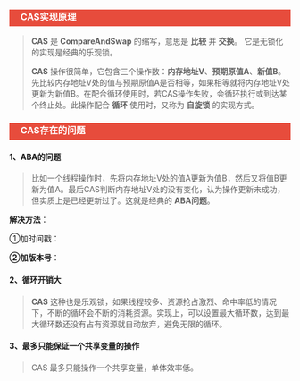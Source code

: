 <h3 style="padding-bottom:6px; padding-left:20px; color:#ffffff; background-color:#E74C3C;">CAS实现原理</h3>

> **CAS** 是 **CompareAndSwap** 的缩写，意思是 **比较** 并 **交换**。	它是无锁化的实现是经典的乐观锁。
>
> **CAS** 操作很简单，它包含三个操作数：**内存地址V**、**预期原值A**、**新值B**。先比较内存地址V处的值与预期原值A是否相等，如果相等就将内存地址V处更新为新值B。在配合循环使用时，若CAS操作失败，会循环执行或到达某个终止处。此操作配合 **循环** 使用时，又称为 **自旋锁** 的实现方式。



<h3 style="padding-bottom:6px; padding-left:20px; color:#ffffff; background-color:#E74C3C;">CAS存在的问题</h3>

#### 1、ABA的问题

> 比如一个线程操作时，先将内存地址V处的值A更新为值B，然后又将值B更新为值A。最后CAS判断内存地址V处的没有变化，认为操作更新未成功，但实质上是已经更新过了。这就是经典的 **ABA问题**。

**解决方法**：

①加时间戳：

**②加版本号**：



#### 2、循环开销大

> **CAS** 这种也是乐观锁，如果线程较多、资源抢占激烈、命中率低的情况下，不断的循环会不断的消耗资源。实现上，可以设置最大循环数，达到最大循环数还没有占有资源就自动放弃，避免无限的循环。



#### 3、最多只能保证一个共享变量的操作

> CAS 最多只能操作一个共享变量，单体效率低。